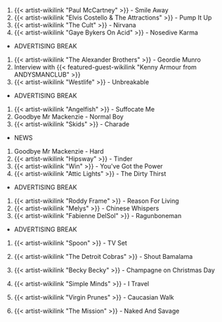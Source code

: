 1. {{< artist-wikilink "Paul McCartney" >}} - Smile Away
2. {{< artist-wikilink "Elvis Costello & The Attractions" >}} - Pump It Up
3. {{< artist-wikilink "The Cult" >}} - Nirvana
4. {{< artist-wikilink "Gaye Bykers On Acid" >}} - Nosedive Karma

- ADVERTISING BREAK

1. {{< artist-wikilink "The Alexander Brothers" >}} - Geordie Munro
2. Interview with {{< featured-guest-wikilink "Kenny Armour from ANDYSMANCLUB" >}}
3. {{< artist-wikilink "Westlife" >}} - Unbreakable 

- ADVERTISING BREAK

1. {{< artist-wikilink "Angelfish" >}} - Suffocate Me
2. Goodbye Mr Mackenzie - Normal Boy
3. {{< artist-wikilink "Skids" >}} - Charade

- NEWS

1. Goodbye Mr Mackenzie - Hard
2. {{< artist-wikilink "Hipsway" >}} - Tinder
3. {{< artist-wikilink "Win" >}} - You've Got the Power
4. {{< artist-wikilink "Attic Lights" >}} - The Dirty Thirst
 
- ADVERTISING BREAK

1. {{< artist-wikilink "Roddy Frame" >}} - Reason For Living
2. {{< artist-wikilink "Melys" >}} - Chinese Whispers
3. {{< artist-wikilink "Fabienne DelSol" >}} - Ragunboneman

- ADVERTISING BREAK

1. {{< artist-wikilink "Spoon" >}} - TV Set
2. {{< artist-wikilink "The Detroit Cobras" >}} - Shout Bamalama
3. {{< artist-wikilink "Becky Becky" >}} - Champagne on Christmas Day




3. {{< artist-wikilink "Simple Minds" >}} - I Travel
4. {{< artist-wikilink "Virgin Prunes" >}} - Caucasian Walk
5. {{< artist-wikilink "The Mission" >}} - Naked And Savage
